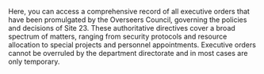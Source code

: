 Here, you can access a comprehensive record of all executive orders that have been promulgated by the Overseers Council, governing the policies and decisions of Site 23. These authoritative directives cover a broad spectrum of matters, ranging from security protocols and resource allocation to special projects and personnel appointments. Executive orders cannot be overruled by the department directorate and in most cases are only temporary.